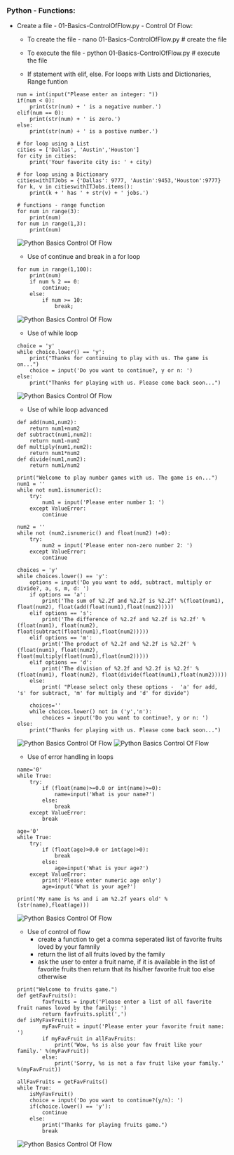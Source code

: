 ### Python - Functions:
  * Create a file - 01-Basics-ControlOfFlow.py - Control Of Flow:
    * To create the file - nano 01-Basics-ControlOfFlow.py # create the file
    * To execute the file - python 01-Basics-ControlOfFlow.py # execute the file
    
    * If statement with elif, else. For loops with Lists and Dictionaries, Range funtion
    ```
    num = int(input("Please enter an integer: "))
    if(num < 0):
        print(str(num) + ' is a negative number.')
    elif(num == 0):
        print(str(num) + ' is zero.')
    else:
        print(str(num) + ' is a postive number.')

    # for loop using a List
    cities = ['Dallas', 'Austin','Houston']
    for city in cities:
        print('Your favorite city is: ' + city)

    # for loop using a Dictionary 
    citieswithITJobs = {'Dallas': 9777, 'Austin':9453,'Houston':9777}
    for k, v in citieswithITJobs.items():
        print(k + ' has ' + str(v) + ' jobs.')

    # functions - range function
    for num in range(3):
        print(num)
    for num in range(1,3):
        print(num)
    ```
    ![Python Basics Control Of Flow](../images/001-009-Basics-ControlOfFlow-01.png)
    
    * Use of continue and break in a for loop
    ```
    for num in range(1,100):
        print(num)
        if num % 2 == 0:
            continue;
        else:
            if num >= 10:
                break;
    ```
    ![Python Basics Control Of Flow](../images/001-009-Basics-ControlOfFlow-02.png)
    
    * Use of while loop
    ```
    choice = 'y'
    while choice.lower() == 'y':
        print("Thanks for continuing to play with us. The game is on...")
        choice = input('Do you want to continue?, y or n: ')
    else:
        print("Thanks for playing with us. Please come back soon...")    
    ```
    ![Python Basics Control Of Flow](../images/001-009-Basics-ControlOfFlow-03.png)
    
    * Use of while loop advanced
    ```
    def add(num1,num2):
        return num1+num2
    def subtract(num1,num2):
        return num1-num2
    def multiply(num1,num2):
        return num1*num2
    def divide(num1,num2):
        return num1/num2

    print("Welcome to play number games with us. The game is on...")
    num1 = ''
    while not num1.isnumeric():
        try:
            num1 = input('Please enter number 1: ')
        except ValueError:
            continue

    num2 = ''
    while not (num2.isnumeric() and float(num2) !=0):
        try:
            num2 = input('Please enter non-zero number 2: ')
        except ValueError:
            continue

    choices = 'y'
    while choices.lower() == 'y':
        options = input('Do you want to add, subtract, multiply or divide?, a, s, m, d: ')
        if options == 'a':
            print('The sum of %2.2f and %2.2f is %2.2f' %(float(num1), float(num2), float(add(float(num1),float(num2)))))
        elif options == 's':
            print('The difference of %2.2f and %2.2f is %2.2f' %(float(num1), float(num2), float(subtract(float(num1),float(num2)))))
        elif options == 'm':
            print('The product of %2.2f and %2.2f is %2.2f' %(float(num1), float(num2), float(multiply(float(num1),float(num2)))))
        elif options == 'd':
            print('The division of %2.2f and %2.2f is %2.2f' %(float(num1), float(num2), float(divide(float(num1),float(num2)))))
        else:
            print( "Please select only these options -  'a' for add, 's' for subtract, 'm' for multiply and 'd' for divide")

        choices=''
        while choices.lower() not in ('y','n'):
            choices = input('Do you want to continue?, y or n: ')
    else:
        print("Thanks for playing with us. Please come back soon...")

    ```
    ![Python Basics Control Of Flow](../images/001-009-Basics-ControlOfFlow-04.png)
    ![Python Basics Control Of Flow](../images/001-009-Basics-ControlOfFlow-05.png)
    
    * Use of error handling in loops
    ```
    name='0'
    while True:
        try:
            if (float(name)>=0.0 or int(name)>=0):
                name=input('What is your name?')
            else:
                break
        except ValueError:
            break

    age='0'
    while True:
        try:
            if (float(age)>0.0 or int(age)>0):
                break
            else:
                age=input('What is your age?')
        except ValueError:
            print('Please enter numeric age only')
            age=input('What is your age?')

    print('My name is %s and i am %2.2f years old' %(str(name),float(age)))
    ```
    ![Python Basics Control Of Flow](../images/001-009-Basics-ControlOfFlow-06.png)
    
    * Use of control of flow
      * create a function to get a comma seperated list of favorite fruits loved by your famnily
      * return the list of all fruits loved by the family
      * ask the user to enter a fruit name, if it is available in the list of favorite fruits then return that its his/her favorite fruit too else otherwise
    ```
    print("Welcome to fruits game.")
    def getFavFruits():
            favfruits = input('Please enter a list of all favorite fruit names loved by the family: ')
            return favfruits.split(',')
    def isMyFavFruit():
            myFavFruit = input('Please enter your favorite fruit name: ')
            if myFavFruit in allFavFruits:
                print('Wow, %s is also your fav fruit like your family.' %(myFavFruit))
            else:
                print('Sorry, %s is not a fav fruit like your family.' %(myFavFruit))

    allFavFruits = getFavFruits()
    while True:
        isMyFavFruit()
        choice = input('Do you want to continue?(y/n): ')
        if(choice.lower() == 'y'):
            continue
        else:
            print("Thanks for playing fruits game.")
            break
     ```
     ![Python Basics Control Of Flow](../images/001-009-Basics-ControlOfFlow-07.png)
     